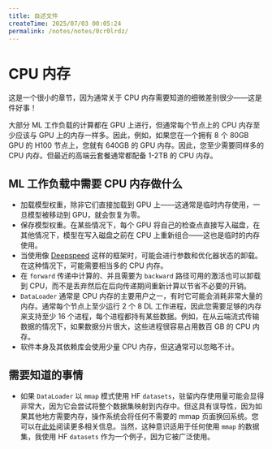 ```yaml
---
title: 自述文件
createTime: 2025/07/03 00:05:24
permalink: /notes/notes/0cr0lrdz/
---
```

# CPU 内存

这是一个很小的章节，因为通常关于 CPU 内存需要知道的细微差别很少——这是件好事！

大部分 ML 工作负载的计算都在 GPU 上进行，但通常每个节点上的 CPU 内存至少应该与 GPU 上的内存一样多。因此，例如，如果您在一个拥有 8 个 80GB GPU 的 H100 节点上，您就有 640GB 的 GPU 内存。因此，您至少需要同样多的 CPU 内存。但最近的高端云套餐通常都配备 1-2TB 的 CPU 内存。

## ML 工作负载中需要 CPU 内存做什么

- 加载模型权重，除非它们直接加载到 GPU 上——这通常是临时内存使用，一旦模型被移动到 GPU，就会恢复为零。
- 保存模型权重。在某些情况下，每个 GPU 将自己的检查点直接写入磁盘，在其他情况下，模型在写入磁盘之前在 CPU 上重新组合——这也是临时的内存使用。
- 当使用像 [Deepspeed](https://www.deepspeed.ai/tutorials/zero-offload/) 这样的框架时，可能会进行参数和优化器状态的卸载。在这种情况下，可能需要相当多的 CPU 内存。
- 在 `forward` 传递中计算的、并且需要为 `backward` 路径可用的激活也可以卸载到 CPU，而不是丢弃然后在后向传递期间重新计算以节省不必要的开销。
- `DataLoader` 通常是 CPU 内存的主要用户之一，有时它可能会消耗非常大量的内存。通常每个节点上至少运行 2 个 8 DL 工作进程，因此您需要足够的内存来支持至少 16 个进程，每个进程都持有某些数据。例如，在从云端流式传输数据的情况下，如果数据分片很大，这些进程很容易占用数百 GB 的 CPU 内存。
- 软件本身及其依赖库会使用少量 CPU 内存，但这通常可以忽略不计。

## 需要知道的事情

- 如果 `DataLoader` 以 `mmap` 模式使用 HF `datasets`，驻留内存使用量可能会显得非常大，因为它会尝试将整个数据集映射到内存中。但这具有误导性，因为如果其他地方需要内存，操作系统会将任何不需要的 mmap 页面换回系统。您可以在[此处](https://stasosphere.com/entrepreneur-being/301-mmap-memory-leak-investigation/)阅读更多相关信息。当然，这种意识适用于任何使用 `mmap` 的数据集，我使用 HF `datasets` 作为一个例子，因为它被广泛使用。
